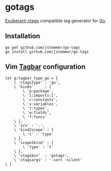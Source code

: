 gotags
======

[Exuberant-ctags][] compatible tag generator for [Go][].

Installation
------------
	go get github.com/jstemmer/go-tags
	go install github.com/jstemmer/go-tags

Vim [Tagbar][] configuration
----------------------------------------------------------------
	let g:tagbar_type_go = {
		\ 'ctagstype' : 'go',
		\ 'kinds'     : [
			\ 'p:package',
			\ 'i:imports:1',
			\ 'c:constants',
			\ 'v:variables',
			\ 't:types',
			\ 'w:fields',
			\ 'f:funcs'
		\ ],
		\ 'sro' : '.',
		\ 'kind2scope' : {
			\ 't' : 'type'
		\ },
		\ 'scope2kind' : {
			\ 'type' : 't'
		\ },
		\ 'ctagsbin'  : 'gotags',
		\ 'ctagsargs' : '-sort -silent'
	\ }

[exuberant-ctags]: http://ctags.sourceforge.net
[go]: http://golang.org
[tagbar]: http://majutsushi.github.com/tagbar/
